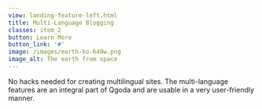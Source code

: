 ```yaml
---
view: landing-feature-left.html
title: Multi-Language Blogging
classes: item_2
button: Learn More
button_link: '#'
image: /images/earth-ko-640w.png
image_alt: The earth from space
---
```

No hacks needed for creating multilingual sites. The multi-language features
are an integral part of Qgoda and are usable in a very user-friendly manner.
